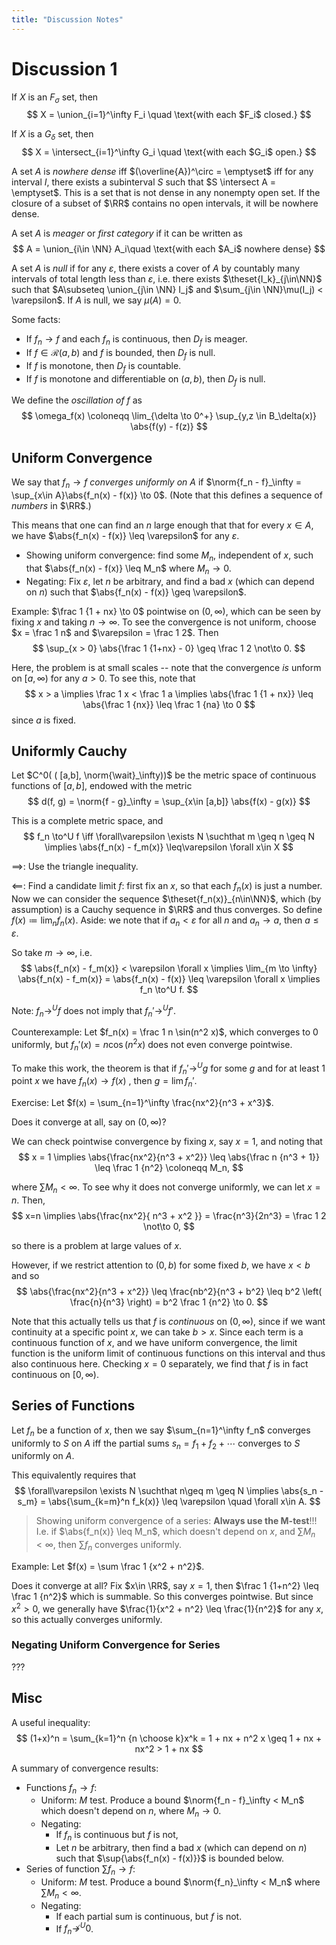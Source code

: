 ```yaml
---
title: "Discussion Notes"
---
```


# Discussion 1

If $X$ is an $F_\sigma$ set, then
$$
X = \union_{i=1}^\infty F_i \quad \text{with each $F_i$ closed.}
$$

If $X$ is a $G_\delta$ set, then
$$
X = \intersect_{i=1}^\infty G_i \quad \text{with each $G_i$ open.}
$$

A set $A$ is *nowhere dense* iff $(\overline{A})^\circ = \emptyset$ iff for any interval $I$, there exists a subinterval $S$ such that $S \intersect A = \emptyset$. This is a set that is not dense in any nonempty open set. If the closure of a subset of $\RR$ contains no open intervals, it will be nowhere dense.

A set $A$ is *meager* or *first category* if it can be written as
$$
A = \union_{i\in \NN} A_i\quad \text{with each $A_i$ nowhere dense}
$$

A set $A$ is *null* if for any $\varepsilon$, there exists a cover of $A$ by countably many intervals of total length less than $\varepsilon$, i.e. there exists $\theset{I_k}_{j\in\NN}$ such that $A\subseteq \union_{j\in \NN} I_j$ and $\sum_{j\in \NN}\mu(I_j) < \varepsilon$. If $A$ is null, we say $\mu(A) = 0$.

Some facts:

- If $f_n \to f$ and each $f_n$ is continuous, then $D_f$ is meager.
- If $f \in \mathcal{R}(a, b)$ and $f$ is bounded, then $D_f$ is null.
- If $f$ is monotone, then $D_f$ is countable.
- If $f$ is monotone and differentiable on $(a,b)$, then $D_f$ is null.

We define the *oscillation of $f$* as
$$
\omega_f(x) \coloneqq \lim_{\delta \to 0^+} \sup_{y,z \in B_\delta(x)} \abs{f(y) - f(z)}
$$

## Uniform Convergence

We say that $f_n \to f$ *converges uniformly on $A$* if $\norm{f_n - f}_\infty = \sup_{x\in A}\abs{f_n(x) - f(x)} \to 0$. (Note that this defines a sequence of *numbers* in $\RR$.)

This means that one can find an $n$ large enough that that for every $x\in A$, we have $\abs{f_n(x) - f(x)} \leq \varepsilon$ for any $\varepsilon$.

- Showing uniform convergence: find some $M_n$, independent of $x$, such that $\abs{f_n(x) - f(x)} \leq M_n$ where $M_n \to 0$.
- Negating: Fix $\varepsilon$, let $n$ be arbitrary, and find a bad $x$ (which can depend on $n$) such that $\abs{f_n(x) - f(x)} \geq \varepsilon$.

Example: $\frac 1 {1 + nx} \to 0$ pointwise on $(0, \infty)$, which can be seen by fixing $x$ and taking $n \to \infty$. To see the convergence is not uniform, choose $x = \frac 1 n$ and $\varepsilon = \frac 1 2$. Then
$$
\sup_{x > 0} \abs{\frac 1 {1+nx} - 0} \geq \frac 1 2 \not\to 0.
$$

Here, the problem is at small scales -- note that the convergence *is* unform on $[a, \infty)$ for any $a > 0$. To see this, note that
$$
x > a \implies \frac 1 x < \frac 1 a \implies \abs{\frac 1 {1 + nx}} \leq \abs{\frac 1 {nx}} \leq \frac 1 {na} \to 0
$$
since $a$ is fixed.

## Uniformly Cauchy

Let $C^0( ( [a,b], \norm{\wait}_\infty))$ be the metric space of continuous functions of $[a,b]$, endowed with the metric
$$
d(f, g) = \norm{f - g}_\infty = \sup_{x\in [a,b]} \abs{f(x) - g(x)}
$$

This is a complete metric space, and
$$
f_n \to^U f \iff \forall\varepsilon \exists N \suchthat m \geq n \geq N \implies \abs{f_n(x) - f_m(x)} \leq\varepsilon \forall x\in X
$$

$\implies$: Use the triangle inequality.

$\impliedby$: Find a candidate limit $f$: first fix an $x$, so that each $f_n(x)$ is just a number. Now we can consider the sequence $\theset{f_n(x)}_{n\in\NN}$, which (by assumption) is a Cauchy sequence in $\RR$ and thus converges. So define $f(x) \coloneqq \lim_n f_n(x)$. Aside: we note that if $a_n < \varepsilon$ for all $n$ and $a_n \to a$, then $a\leq \varepsilon$.

So take $m\to \infty$, i.e.
$$
\abs{f_n(x) - f_m(x)} < \varepsilon \forall x \implies
\lim_{m \to \infty}
\abs{f_n(x) - f_m(x)} =
\abs{f_n(x) - f(x)} \leq \varepsilon \forall x \implies
f_n \to^U f.
$$

Note: $f_n \to^U f$ does not imply that $f_n' \to^U f'$.

Counterexample:
Let $f_n(x) = \frac 1 n \sin(n^2 x)$, which converges to $0$ uniformly, but $f_n'(x) = n\cos(n^2 x)$ does not even converge pointwise.

To make this work, the theorem is that if $f_n' \to^U g$ for some $g$ and for at least 1 point $x$ we have $f_n(x) \to f(x)$ , then $g = \lim f_n'$.

Exercise:
Let $f(x) = \sum_{n=1}^\infty \frac{nx^2}{n^3 + x^3}$.

Does it converge at all, say on $(0, \infty)$?

We can check pointwise convergence by fixing $x$, say $x=1$, and noting that
$$
x = 1 \implies \abs{\frac{nx^2}{n^3 + x^2}} \leq \abs{\frac n {n^3 + 1}} \leq \frac 1 {n^2} \coloneqq M_n,
$$

where $\sum M_n < \infty$. To see why it does not converge uniformly, we can let $x=n$. Then,
$$
x=n \implies \abs{\frac{nx^2}{ n^3 + x^2 }} = \frac{n^3}{2n^3} = \frac 1 2 \not\to 0,
$$

so there is a problem at large values of $x$.

However, if we restrict attention to $(0, b)$ for some fixed $b$, we have $x < b$ and so
$$
\abs{\frac{nx^2}{n^3 + x^2}} \leq
\frac{nb^2}{n^3 + b^2} \leq
b^2 \left( \frac{n}{n^3} \right) =
b^2 \frac 1 {n^2} \to 0.
$$

Note that this actually tells us that $f$ is *continuous* on $(0, \infty)$, since if we want continuity at a specific point $x$, we can take $b>x$. Since each term is a continuous function of $x$, and we have uniform convergence, the limit function is the uniform limit of continuous functions on this interval and thus also continuous here. Checking $x=0$ separately, we find that $f$ is in fact continuous on $[0, \infty)$.


## Series of Functions

Let $f_n$ be a function of $x$, then we say $\sum_{n=1}^\infty f_n$ converges uniformly to $S$ on $A$ iff the partial sums $s_n = f_1 + f_2 + \cdots$ converges to $S$ uniformly on $A$.

This equivalently requires that
$$
\forall\varepsilon \exists N \suchthat n\geq m \geq N \implies \abs{s_n - s_m} = \abs{\sum_{k=m}^n f_k(x)} \leq \varepsilon \quad \forall x\in A.
$$

> Showing uniform convergence of a series: **Always use the M-test**!!! I.e. if $\abs{f_n(x)} \leq M_n$, which doesn't depend on $x$, and $\sum M_n < \infty$, then $\sum f_n$ converges uniformly.


Example:
Let $f(x) = \sum \frac 1 {x^2 + n^2}$.

Does it converge at all? Fix $x\in \RR$, say $x=1$, then $\frac 1 {1+n^2} \leq \frac 1 {n^2}$ which is summable. So this converges pointwise. But since $x^2 > 0$, we generally have $\frac{1}{x^2 + n^2} \leq \frac{1}{n^2}$ for any $x$, so this actually converges uniformly.

### Negating Uniform Convergence for Series
???


## Misc

A useful inequality:
$$
(1+x)^n = \sum_{k=1}^n {n \choose k}x^k = 1 + nx + n^2 x \geq 1 + nx + nx^2 > 1 + nx
$$


A summary of convergence results:

- Functions $f_n \to f$:
  - Uniform: $M$ test. Produce a bound $\norm{f_n - f}_\infty < M_n$ which doesn't depend on $n$, where $M_n \to 0$.
  - Negating:
    - If $f_n$ is continuous but $f$ is not,
    - Let $n$ be arbitrary, then find a bad $x$ (which can depend on $n$) such that $\sup{\abs{f_n(x) - f(x)}}$ is bounded below.
- Series of function $\sum f_n \to f$:
  - Uniform: $M$ test. Produce a bound $\norm{f_n}_\infty < M_n$ where $\sum M_n < \infty$.
  - Negating:
    - If each partial sum is continuous, but $f$ is not.
    - If $f_n \not\to^U 0$.
